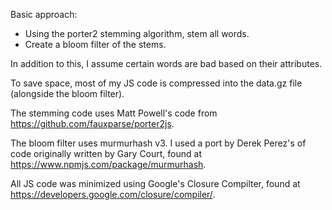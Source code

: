 Basic approach:

* Using the porter2 stemming algorithm, stem all words.
* Create a bloom filter of the stems. 

In addition to this, I assume certain words are bad based on their attributes.  

To save space, most of my JS code is compressed into the data.gz file
(alongside the bloom filter).

The stemming code uses Matt Powell's code from
https://github.com/fauxparse/porter2js.

The bloom filter uses murmurhash v3. I used a port by Derek Perez's of code
originally written by Gary Court, found at
https://www.npmjs.com/package/murmurhash.

All JS code was minimized using Google's Closure Compilter, found at
https://developers.google.com/closure/compiler/.

